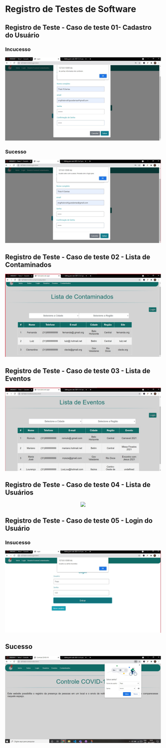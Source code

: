 # Registro de Testes de Software

## **Registro de Teste - Caso de teste 01- Cadastro do Usuário**

### Incucesso
<p align="center"><img src="https://github.com/ICEI-PUC-Minas-PMV-ADS/pmv-ads-2021-2-e1-proj-web-t5-g5-controle-contaminados/blob/main/docs/img/Teste%201%20-%20insucesso.jpg"></p>

### Sucesso
<p align="center"><img src="https://github.com/ICEI-PUC-Minas-PMV-ADS/pmv-ads-2021-2-e1-proj-web-t5-g5-controle-contaminados/blob/main/docs/img/Teste%201%20-%20sucesso.jpg"></p>


## **Registro de Teste - Caso de teste 02 - Lista de Contaminados**
<p align="center"><img src="https://github.com/ICEI-PUC-Minas-PMV-ADS/pmv-ads-2021-2-e1-proj-web-t5-g5-controle-contaminados/blob/main/docs/img/Teste%202%20-%20Contaminados.jpg"></p>


## **Registro de Teste - Caso de teste 03 - Lista de Eventos**
<p align="center"><img src="https://github.com/ICEI-PUC-Minas-PMV-ADS/pmv-ads-2021-2-e1-proj-web-t5-g5-controle-contaminados/blob/main/docs/img/Teste%203%20-%20Eventos.jpg"></p>



## **Registro de Teste - Caso de teste 04 - Lista de Usuários**
<p align="center"><img src="https://github.com/ICEI-PUC-Minas-PMV-ADS/pmv-ads-2021-2-e1-proj-web-t5-g5-controle-contaminados/blob/main/docs/img/Teste%204%20-%20Usu%C3%A1rio.jpg"></p>



## **Registro de Teste - Caso de teste 05 - Login do Usuário**
### Insucesso
<p align="center"><img src="https://github.com/ICEI-PUC-Minas-PMV-ADS/pmv-ads-2021-2-e1-proj-web-t5-g5-controle-contaminados/blob/main/docs/img/Login%20-%20insucesso.jpg"></p>

## Sucesso
<p align="center"><img src="https://github.com/ICEI-PUC-Minas-PMV-ADS/pmv-ads-2021-2-e1-proj-web-t5-g5-controle-contaminados/blob/main/docs/img/Login%20-%20sucesso.jpg"></p>









 
